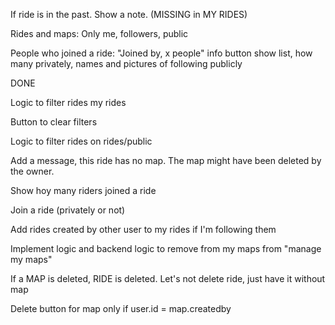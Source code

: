 




If ride is in the past. Show a note. (MISSING in MY RIDES)

Rides and maps: Only me, followers, public

People who joined a ride: "Joined by, x people" info button show list, how many privately, names and pictures of following publicly

DONE

Logic to filter rides my rides

Button to clear filters

Logic to filter rides on rides/public

Add a message, this ride has no map. The map might have been deleted by the owner.

Show hoy many riders joined a ride

Join a ride (privately or not)

Add rides created by other user to my rides if I'm following them

Implement logic and backend logic to remove from my maps from "manage my maps"

If a MAP is deleted, RIDE is deleted. Let's not delete ride, just have it without map

Delete button for map only if user.id = map.createdby